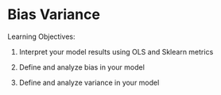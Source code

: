 # Bias Variance

Learning Objectives:

1. Interpret your model results using OLS and Sklearn metrics

2. Define and analyze bias in your model

3. Define and analyze variance in your model
